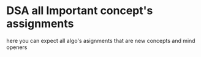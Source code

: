 # DSA all Important concept's assignments 

here you can expect all algo's asignments that are new concepts and mind openers 


